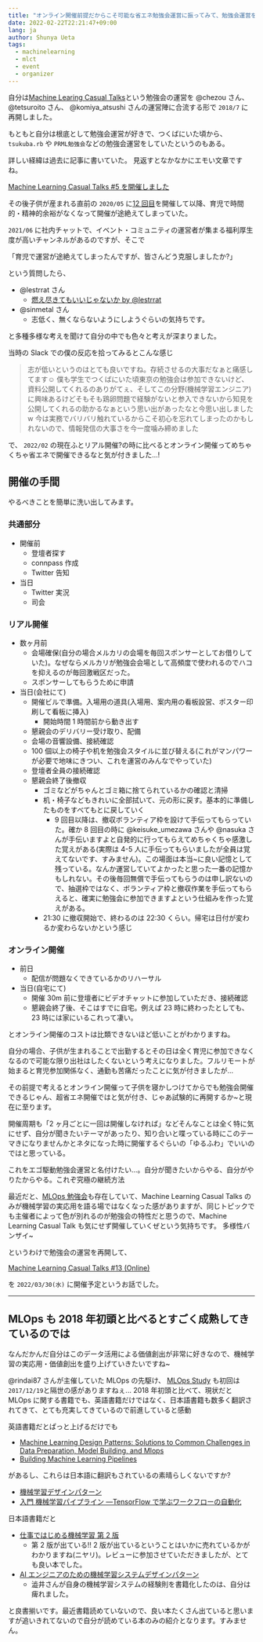 ```yaml
---
title: "オンライン開催前提だからこそ可能な省エネ勉強会運営に振ってみて、勉強会運営を再開した"
date: 2022-02-22T22:21:47+09:00
lang: ja
author: Shunya Ueta
tags:
  - machinelearning
  - mlct
  - event
  - organizer
---
```


自分は[Machine Learing Casual Talks](https://mlct.connpass.com/)という勉強会の運営を @chezou さん、 @tetsuroito さん、 @komiya_atsushi さんの運営陣に合流する形で `2018/7` に再開しました。

もともと自分は根底として勉強会運営が好きで、つくばにいた頃から、`tsukuba.rb` や `PRML勉強会`などの勉強会運営をしていたというのもある。

詳しい経緯は過去に記事に書いていた。
見返すとなかなかにエモい文章ですね。

[Machine Learning Casual Talks #5 を開催しました](/posts/2018-07-15)

その後子供が産まれる直前の `2020/05` に[12 回目](https://mlct.connpass.com/event/172550/)を開催して以降、育児で時間的・精神的余裕がなくなって開催が途絶えてしまっていた。

`2021/06` に社内チャットで、イベント・コミュニティの運営者が集まる福利厚生度が高いチャンネルがあるのですが、そこで

「育児で運営が途絶えてしまったんですが、皆さんどう克服しましたか?」

という質問したら、

- @lestrrat さん
  - [燃え尽きてもいいじゃないか by @lestrrat](https://tokyo-2021.devrel.net/speakers/lestrrat/)
- @sinmetal さん
  - 志低く、無くならないようにしようぐらいの気持ちです。

と多種多様な考えを聞けて自分の中でも色々と考えが深まりました。

当時の Slack での僕の反応を拾ってみるとこんな感じ

> 志が低いというのはとても良いですね。存続させるの大事だなぁと痛感してます:relaxed:
> 僕も学生でつくばにいた頃東京の勉強会は参加できないけど、資料公開してくれるのありがてぇ、そしてこの分野(機械学習エンジニア) に興味あるけどそもそも鶏卵問題で経験がないと参入できないから知見を公開してくれるの助かるなぁという思い出があったなと今思い出しました w
> 今は実務でバリバリ触れているからこそ初心を忘れてしまったのかもしれないので、情報発信の大事さを今一度噛み締めました

で、 `2022/02` の現在ふとリアル開催?の時に比べるとオンライン開催ってめちゃくちゃ省エネで開催できるなと気が付きました...!

## 開催の手間

やるべきことを簡単に洗い出してみます。

### 共通部分

- 開催前
  - 登壇者探す
  - connpass 作成
  - Twitter 告知
- 当日
  - Twitter 実況
  - 司会

### リアル開催

- 数ヶ月前
  - 会場確保(自分の場合メルカリの会場を毎回スポンサーとしてお借りしていた)。なぜならメルカリが勉強会会場として高頻度で使われるのでハコを抑えるのが毎回激戦区だった。
  - スポンサーしてもらうために申請
- 当日(会社にて)
  - 開催ビルで準備。入場用の道具(入場用、案内用の看板設営、ポスター印刷して看板に挿入)
    - 開始時間 1 時間前から動き出す
  - 懇親会のデリバリー受け取り、配備
  - 会場の音響設備、接続確認
  - 100 個以上の椅子や机を勉強会スタイルに並び替える(これがマンパワーが必要で地味にきつい、これを運営のみんなでやっていた)
  - 登壇者全員の接続確認
  - 懇親会終了後撤収
    - ゴミなどがちゃんとゴミ箱に捨てられているかの確認と清掃
    - 机・椅子などもきれいに全部拭いて、元の形に戻す。基本的に準備したものをすべてもとに戻していく
      - 9 回目以降は、撤収ボランティア枠を設けて手伝ってもらっていた。確か 8 回目の時に @keisuke_umezawa さんや @nasuka さんが手伝いますよと自発的に行ってもらえてめちゃくちゃ感激した覚えがある(実際は 4-5 人に手伝ってもらいましたが全員は覚えてないです、すみません)。この場面は本当~に良い記憶として残っている。なんか運営していてよかったと思った一番の記憶かもしれない。その後毎回無償で手伝ってもらうのは申し訳ないので、抽選枠ではなく、ボランティア枠と撤収作業を手伝ってもらえると、確実に勉強会に参加できますよという仕組みを作った覚えがある。
    - 21:30 に撤収開始で、終わるのは 22:30 くらい。帰宅は日付が変わるか変わらないかという感じ

### オンライン開催

- 前日
  - 配信が問題なくできているかのリハーサル
- 当日(自宅にて)
  - 開催 30m 前に登壇者にビデオチャットに参加していただき、接続確認
  - 懇親会終了後、そこはすでに自宅。例えば 23 時に終わったとしても、23 時には家にいるこれって凄い。

とオンライン開催のコストは比類できないほど低いことがわかりますね。

自分の場合、子供が生まれることで出勤するとその日は全く育児に参加できなくなるので可能な限り出社はしたくないという考えになりました。フルリモートが始まると育児参加関係なく、通勤も苦痛だったことに気が付きましたが...

その前提で考えるとオンライン開催って子供を寝かしつけてからでも勉強会開催できるじゃん、超省エネ開催ではと気が付き、じゃあ試験的に再開するか~と現在に至ります。

開催周期も「2 ヶ月ごとに一回は開催しなければ」などそんなことは全く特に気にせず、自分が聞きたいテーマがあったり、知り合いと喋っている時にこのテーマきになりませんかとネタになった時に開催するぐらいの「ゆるふわ」でいいのではと思っている。

これをエゴ駆動勉強会運営と名付けたい...。自分が聞きたいからやる、自分がやりたからやる。これぞ究極の継続方法

最近だと、[MLOps 勉強会](https://mlops.connpass.com/event/)も存在していて、Machine Learning Casual Talks のみが機械学習の実応用を語る場ではなくなった感がありますが、同じトピックでも主催者によって色が別れるのが勉強会の特性だと思うので、Machine Learning Casual Talk も気にせず開催していくぜという気持ちです。
多様性バンザイ~

というわけで勉強会の運営を再開して、

[Machine Learning Casual Talks #13 (Online)](https://mlct.connpass.com/event/239953/)

を `2022/03/30(水)` に開催予定というお話でした。

---

## MLOps も 2018 年初頭と比べるとすごく成熟してきているのでは

なんだかんだ自分はこのデータ活用による価値創出が非常に好きなので、機械学習の実応用・価値創出を盛り上げていきたいですね~

@rindai87 さんが主催していた MLOps の先駆け、 [MLOps Study](https://ml-ops.connpass.com/) も初回は `2017/12/19`と隔世の感がありますねぇ...
2018 年初頭と比べて、現状だと MLOps に関する書籍でも、英語書籍だけではなく、日本語書籍も数多く翻訳されてきて、とても充実してきているので前進していると感動

英語書籍だとぱっと上げるだけでも

- [Machine Learning Design Patterns: Solutions to Common Challenges in Data Preparation, Model Building, and Mlops](https://amzn.to/3t37gyR)
- [Building Machine Learning Pipelines](https://amzn.to/3t1WoRA)

があるし、これらは日本語に翻訳もされているの素晴らしくないですか?

- [機械学習デザインパターン](https://www.oreilly.co.jp/books/9784873119564/)
- [入門 機械学習パイプライン ―TensorFlow で学ぶワークフローの自動化](https://amzn.to/3JFEr1U)

日本語書籍だと

- [仕事ではじめる機械学習 第 2 版](https://amzn.to/352ZhJT)
  - 第 2 版が出ている!! 2 版が出ているということはいかに売れているかがわかりますね(ニヤリ)。レビューに参加させていただきましたが、とても良い本でした。
- [AI エンジニアのための機械学習システムデザインパターン](https://amzn.to/36yh0te)
  - 澁井さんが自身の機械学習システムの経験則を書籍化したのは、自分は痺れました。

と良書揃いです。最近書籍読めていないので、良い本たくさん出ていると思いますが追いきれてないので自分が読めている本のみの紹介となります。すみません。
